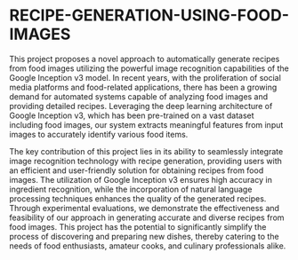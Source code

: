 # RECIPE-GENERATION-USING-FOOD-IMAGES
This project proposes a novel approach to automatically generate recipes from food images 
utilizing the powerful image recognition capabilities of the Google Inception v3 model. In recent 
years, with the proliferation of social media platforms and food-related applications, there has 
been a growing demand for automated systems capable of analyzing food images and providing 
detailed recipes. Leveraging the deep learning architecture of Google Inception v3, which has 
been pre-trained on a vast dataset including food images, our system extracts meaningful features 
from input images to accurately identify various food items. 

The key contribution of this project lies in its ability to seamlessly integrate image recognition 
technology with recipe generation, providing users with an efficient and user-friendly solution for 
obtaining recipes from food images. The utilization of Google Inception v3 ensures high accuracy 
in ingredient recognition, while the incorporation of natural language processing techniques 
enhances the quality of the generated recipes. Through experimental evaluations, we demonstrate 
the effectiveness and feasibility of our approach in generating accurate and diverse recipes from 
food images. This project has the potential to significantly simplify the process of discovering and 
preparing new dishes, thereby catering to the needs of food enthusiasts, amateur cooks, and 
culinary professionals alike. 

